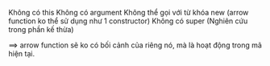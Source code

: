 Không có this
Không có argument
Không thể gọi với từ khóa new (arrow function ko thể sử dụng như 1 constructor)
Không có super (Nghiên cứu trong phần kế thừa)

==> arrow function sẽ ko có bối cảnh của riêng nó, mà là hoạt động trong mã hiện tại.
